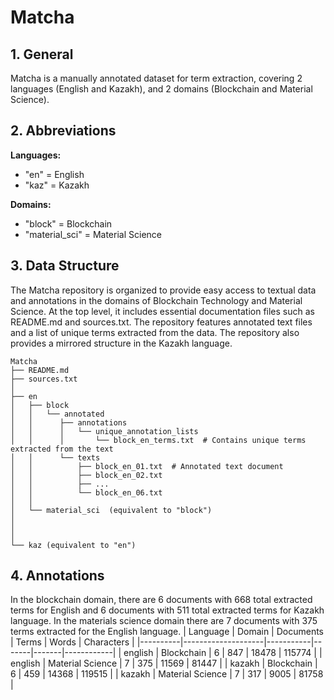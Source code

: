# Matcha
## 1. General
Matcha is a manually annotated dataset for term extraction, covering 2 languages (English and Kazakh), and 2 domains (Blockchain and Material Science).


## 2. Abbreviations
**Languages:**
* "en" = English
* "kaz" = Kazakh
  
**Domains:**
* "block" = Blockchain
* "material_sci" = Material Science

## 3. Data Structure
The Matcha repository is organized to provide easy access to textual data and annotations in the domains of Blockchain Technology and Material Science. At the top level, it includes essential documentation files such as README.md and sources.txt. The repository features annotated text files and a list of unique terms extracted from the data. The repository also provides a mirrored structure in the Kazakh language.
 
```
Matcha
├── README.md  
├── sources.txt  
│  
├── en  
│   ├── block  
│   │   └── annotated  
│   │      ├── annotations  
│   │      │   └── unique_annotation_lists  
│   │      │       └── block_en_terms.txt  # Contains unique terms extracted from the text  
│   │      └── texts  
│   │          ├── block_en_01.txt  # Annotated text document  
│   │          ├── block_en_02.txt  
│   │          ├── ...  
│   │          └── block_en_06.txt  
│   │  
│   └── material_sci  (equivalent to "block")  
│    
│   
│  
└── kaz (equivalent to "en")  
```



## 4. Annotations 
In the blockchain domain, there are 6 documents with 668 total extracted terms for English and 6 documents with 511 total extracted terms for Kazakh language. In the materials science domain there are 7 documents with 375 terms extracted for the English language.
| Language | Domain            | Documents | Terms | Words | Characters |
|----------|--------------------|-----------|-------|-------|------------|
| english  | Blockchain        | 6         | 847   | 18478 | 115774     |
| english  | Material Science  | 7         | 375   | 11569 | 81447      |
| kazakh   | Blockchain        | 6         | 459   | 14368 | 119515     |
| kazakh   | Material Science  | 7         | 317   | 9005  | 81758      |


